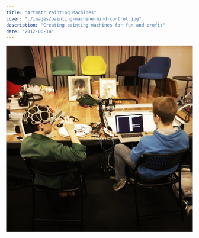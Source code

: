 ```yaml
---
title: "Artmatr Painting Machines"
cover: "./images/painting-machine-mind-control.jpg"
description: "Creating painting machines for fun and profit"
date: "2012-06-14"
---
```


<!-- FIXME when was this? -->

![](images/painting-machine-mind-control.jpg)